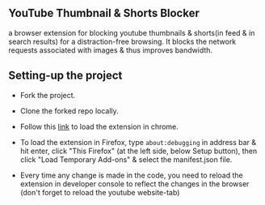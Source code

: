 ## YouTube Thumbnail & Shorts Blocker

a browser extension for blocking youtube thumbnails & shorts(in feed & in search results) for a distraction-free browsing.
It blocks the network requests associated with images & thus improves bandwidth.

## Setting-up the project

-   Fork the project.

-   Clone the forked repo locally.

-   Follow this [link](https://developer.chrome.com/docs/extensions/get-started/tutorial/hello-world#load-unpacked) to load the extension in chrome.
-   To load the extension in Firefox, type `about:debugging` in address bar & hit enter, click "This Firefox" (at the left side, below Setup button), then click "Load Temporary Add-ons" & select the manifest.json file.
-   Every time any change is made in the code, you need to reload the extension in developer console to reflect the changes in the browser (don't forget to reload the youtube website-tab)
